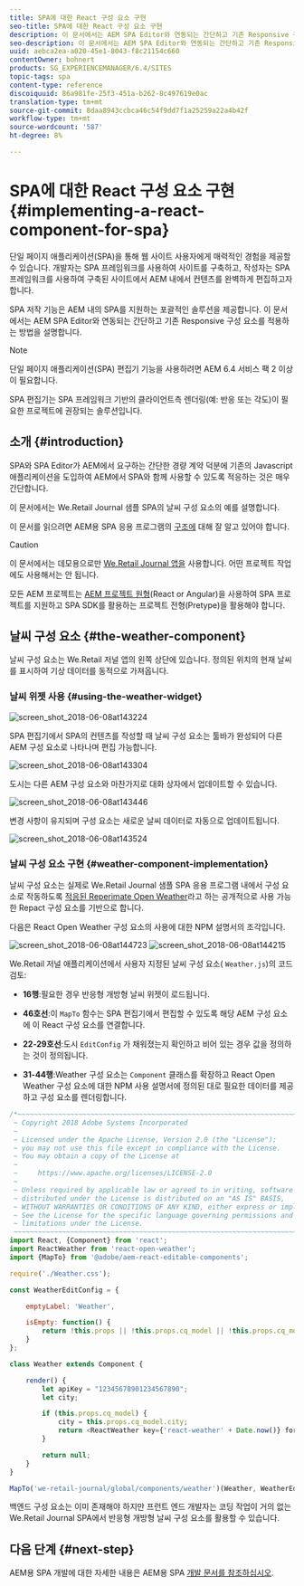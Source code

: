 ```yaml
---
title: SPA에 대한 React 구성 요소 구현
seo-title: SPA에 대한 React 구성 요소 구현
description: 이 문서에서는 AEM SPA Editor와 연동되는 간단하고 기존 Responsive 구성 요소를 적용하는 방법을 설명합니다.
seo-description: 이 문서에서는 AEM SPA Editor와 연동되는 간단하고 기존 Responsive 구성 요소를 적용하는 방법을 설명합니다.
uuid: aebca2ea-a020-45e1-8043-f8c21154c660
contentOwner: bohnert
products: SG_EXPERIENCEMANAGER/6.4/SITES
topic-tags: spa
content-type: reference
discoiquuid: 86a981fe-25f3-451a-b262-8c497619e0ac
translation-type: tm+mt
source-git-commit: 8daa8943ccbca46c54f9dd7f1a25259a22a4b42f
workflow-type: tm+mt
source-wordcount: '587'
ht-degree: 8%

---
```



# SPA에 대한 React 구성 요소 구현{#implementing-a-react-component-for-spa}

단일 페이지 애플리케이션(SPA)을 통해 웹 사이트 사용자에게 매력적인 경험을 제공할 수 있습니다. 개발자는 SPA 프레임워크를 사용하여 사이트를 구축하고, 작성자는 SPA 프레임워크를 사용하여 구축된 사이트에서 AEM 내에서 컨텐츠를 완벽하게 편집하고자 합니다.

SPA 저작 기능은 AEM 내의 SPA를 지원하는 포괄적인 솔루션을 제공합니다. 이 문서에서는 AEM SPA Editor와 연동되는 간단하고 기존 Responsive 구성 요소를 적용하는 방법을 설명합니다.

>[!NOTE]
>단일 페이지 애플리케이션(SPA) 편집기 기능을 사용하려면 AEM 6.4 서비스 팩 2 이상이 필요합니다.
>
>SPA 편집기는 SPA 프레임워크 기반의 클라이언트측 렌더링(예: 반응 또는 각도)이 필요한 프로젝트에 권장되는 솔루션입니다.

## 소개 {#introduction}

SPA와 SPA Editor가 AEM에서 요구하는 간단한 경량 계약 덕분에 기존의 Javascript 애플리케이션을 도입하여 AEM에서 SPA와 함께 사용할 수 있도록 적응하는 것은 매우 간단합니다.

이 문서에서는 We.Retail Journal 샘플 SPA의 날씨 구성 요소의 예를 설명합니다.

이 문서를 읽으려면 AEM용 SPA 응용 프로그램의 [구조에](/help/sites-developing/spa-getting-started-react.md) 대해 잘 알고 있어야 합니다.

>[!CAUTION]
>이 문서에서는 데모용으로만 [We.Retail Journal 앱을](https://github.com/Adobe-Marketing-Cloud/aem-sample-we-retail-journal) 사용합니다. 어떤 프로젝트 작업에도 사용해서는 안 됩니다.
>
>모든 AEM 프로젝트는 [AEM 프로젝트 원형](https://docs.adobe.com/content/help/ko-KR/experience-manager-core-components/using/developing/archetype/overview.html)(React or Angular)을 사용하여 SPA 프로젝트를 지원하고 SPA SDK를 활용하는 프로젝트 전형(Pretype)을 활용해야 합니다.

## 날씨 구성 요소 {#the-weather-component}

날씨 구성 요소는 We.Retail 저널 앱의 왼쪽 상단에 있습니다. 정의된 위치의 현재 날씨를 표시하여 기상 데이터를 동적으로 가져옵니다.

### 날씨 위젯 사용 {#using-the-weather-widget}

![screen_shot_2018-06-08at143224](assets/screen_shot_2018-06-08at143224.png)

SPA 편집기에서 SPA의 컨텐츠를 작성할 때 날씨 구성 요소는 툴바가 완성되어 다른 AEM 구성 요소로 나타나며 편집 가능합니다.

![screen_shot_2018-06-08at143304](assets/screen_shot_2018-06-08at143304.png)

도시는 다른 AEM 구성 요소와 마찬가지로 대화 상자에서 업데이트할 수 있습니다.

![screen_shot_2018-06-08at143446](assets/screen_shot_2018-06-08at143446.png)

변경 사항이 유지되며 구성 요소는 새로운 날씨 데이터로 자동으로 업데이트됩니다.

![screen_shot_2018-06-08at143524](assets/screen_shot_2018-06-08at143524.png)

### 날씨 구성 요소 구현 {#weather-component-implementation}

날씨 구성 요소는 실제로 We.Retail Journal 샘플 SPA 응용 프로그램 내에서 구성 요소로 작동하도록 [적응된 Reperimate Open Weather](https://www.npmjs.com/package/react-open-weather)라고 하는 공개적으로 사용 가능한 Repact 구성 요소를 기반으로 합니다.

다음은 React Open Weather 구성 요소의 사용에 대한 NPM 설명서의 조각입니다.

![screen_shot_2018-06-08at144723](assets/screen_shot_2018-06-08at144723.png) ![screen_shot_2018-06-08at144215](assets/screen_shot_2018-06-08at144215.png)

We.Retail 저널 애플리케이션에서 사용자 지정된 날씨 구성 요소( `Weather.js`)의 코드 검토:

* **16행**:필요한 경우 반응형 개방형 날씨 위젯이 로드됩니다.
* **46호선**:이 `MapTo` 함수는 SPA 편집기에서 편집할 수 있도록 해당 AEM 구성 요소에 이 React 구성 요소를 연결합니다.

* **22-29호선**:도시 `EditConfig` 가 채워졌는지 확인하고 비어 있는 경우 값을 정의하는 것이 정의됩니다.

* **31-44행**:Weather 구성 요소는 `Component` 클래스를 확장하고 React Open Weather 구성 요소에 대한 NPM 사용 설명서에 정의된 대로 필요한 데이터를 제공하고 구성 요소를 렌더링합니다.

```javascript
/*~~~~~~~~~~~~~~~~~~~~~~~~~~~~~~~~~~~~~~~~~~~~~~~~~~~~~~~~~~~~~~~~~~~~~~~~~~~~~~
 ~ Copyright 2018 Adobe Systems Incorporated
 ~
 ~ Licensed under the Apache License, Version 2.0 (the "License");
 ~ you may not use this file except in compliance with the License.
 ~ You may obtain a copy of the License at
 ~
 ~     https://www.apache.org/licenses/LICENSE-2.0
 ~
 ~ Unless required by applicable law or agreed to in writing, software
 ~ distributed under the License is distributed on an "AS IS" BASIS,
 ~ WITHOUT WARRANTIES OR CONDITIONS OF ANY KIND, either express or implied.
 ~ See the License for the specific language governing permissions and
 ~ limitations under the License.
 ~~~~~~~~~~~~~~~~~~~~~~~~~~~~~~~~~~~~~~~~~~~~~~~~~~~~~~~~~~~~~~~~~~~~~~~~~~~~~*/
import React, {Component} from 'react';
import ReactWeather from 'react-open-weather';
import {MapTo} from '@adobe/aem-react-editable-components';

require('./Weather.css');

const WeatherEditConfig = {

    emptyLabel: 'Weather',

    isEmpty: function() {
        return !this.props || !this.props.cq_model || !this.props.cq_model.city || this.props.cq_model.city.trim().length < 1;
    }
};

class Weather extends Component {

    render() {
        let apiKey = "12345678901234567890";
        let city;

        if (this.props.cq_model) {
            city = this.props.cq_model.city;
            return <ReactWeather key={'react-weather' + Date.now()} forecast="today" apikey={apiKey} type="city" city={city} />
        }

        return null;
    }
}

MapTo('we-retail-journal/global/components/weather')(Weather, WeatherEditConfig);
```

백엔드 구성 요소는 이미 존재해야 하지만 프런트 엔드 개발자는 코딩 작업이 거의 없는 We.Retail Journal SPA에서 반응형 개방형 날씨 구성 요소를 활용할 수 있습니다.

## 다음 단계 {#next-step}

AEM용 SPA 개발에 대한 자세한 내용은 AEM용 SPA [개발 문서를 참조하십시오](/help/sites-developing/spa-architecture.md).
